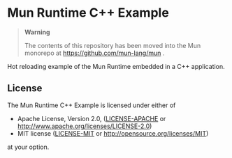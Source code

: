 # Mun Runtime C++ Example

> **Warning**
> 
> The contents of this repository has been moved into the Mun monorepo at https://github.com/mun-lang/mun .

Hot reloading example of the Mun Runtime embedded in a C++ application.

## License

The Mun Runtime C++ Example is licensed under either of

 * Apache License, Version 2.0, ([LICENSE-APACHE](LICENSE-APACHE) or 
   http://www.apache.org/licenses/LICENSE-2.0)
 * MIT license ([LICENSE-MIT](LICENSE-MIT) or http://opensource.org/licenses/MIT)
 
 at your option.
